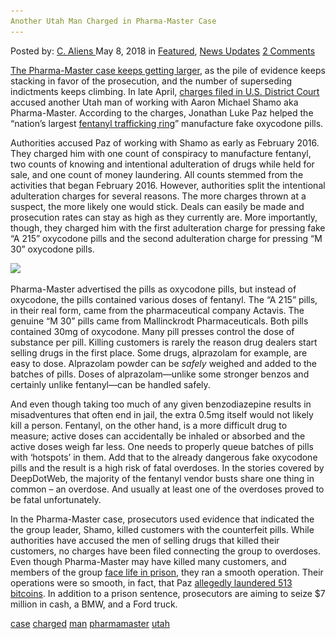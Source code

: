 ```yaml
---
Another Utah Man Charged in Pharma-Master Case
---
```

<article class="post-listing post-25626 post type-post status-publish format-standard has-post-thumbnail hentry 
 tag-case tag-charged tag-man tag-pharmamaster tag-utah">
<div class="post-inner">
<span>Posted by: <a href="https://www.deepdotweb.com/author/caliens/" title="">C. Aliens </a></span>
<span>May 8, 2018</span>
<span>in <a href="https://www.deepdotweb.com/category/deepdot-news/" rel="category tag">Featured</a>, <a href="https://www.deepdotweb.com/category/news-updates/" rel="category tag">News Updates</a></span>
<span><a href="https://www.deepdotweb.com/2018/05/08/another-utah-man-charged-in-pharma-master-case/#comments">2 Comments</a></span>


<p><a href="https://www.deepdotweb.com/2017/06/18/six-indicted-darknet-fentanyl-distribution-ring/">The Pharma-Master case keeps getting larger</a>, as the pile of evidence keeps stacking in favor of the prosecution, and the number of superseding indictments keeps climbing. In late April, <a href="https://www.scribd.com/document/377725831/Jonathan-Luke-Paz-Charges">charges filed in U.S. District Court</a> accused another Utah man of working with Aaron Michael Shamo aka Pharma-Master. According to the charges, Jonathan Luke Paz helped the “nation’s largest <a href="https://www.deepdotweb.com/2017/12/11/darknet-opioid-ring-suspect-stay-jail-trial/">fentanyl trafficking ring</a>” manufacture fake oxycodone pills.</p>
<p>Authorities accused Paz of working with Shamo as early as February 2016. They charged him with one count of conspiracy to manufacture fentanyl, two counts of knowing and intentional adulteration of drugs while held for sale, and one count of money laundering. All counts stemmed from the activities that began February 2016. However, authorities split the intentional adulteration charges for several reasons. The more charges thrown at a suspect, the more likely one would stick. Deals can easily be made and prosecution rates can stay as high as they currently are. More importantly, though, they charged him with the first adulteration charge for pressing fake “A 215” oxycodone pills and the second adulteration charge for pressing “M 30” oxycodone pills.</p>
<p><img class="wp-image-25632 aligncenter" src="/imgs/2018/05/word-image.png" srcset="/imgs/2018/05/word-image.png 620w, /imgs/2018/05/word-image-300x198.png 300w" sizes="(max-width: 620px) 100vw, 620px" /></p>
<p>Pharma-Master advertised the pills as oxycodone pills, but instead of oxycodone, the pills contained various doses of fentanyl. The “A 215” pills, in their real form, came from the pharmaceutical company Actavis. The genuine “M 30” pills came from Mallinckrodt Pharmaceuticals. Both pills contained 30mg of oxycodone. Many pill presses control the dose of substance per pill. Killing customers is rarely the reason drug dealers start selling drugs in the first place. Some drugs, alprazolam for example, are easy to dose. Alprazolam powder can be <em>safely</em> weighed and added to the batches of pills. Doses of alprazolam—unlike some stronger benzos and certainly unlike fentanyl—can be handled safely.</p>
<p>And even though taking too much of any given benzodiazepine results in misadventures that often end in jail, the extra 0.5mg itself would not likely kill a person. Fentanyl, on the other hand, is a more difficult drug to measure; active doses can accidentally be inhaled or absorbed and the active doses weigh far less. One needs to properly queue batches of pills with ‘hotspots’ in them. Add that to the already dangerous fake oxycodone pills and the result is a high risk of fatal overdoses. In the stories covered by DeepDotWeb, the majority of the fentanyl vendor busts share one thing in common &#8211; an overdose. And usually at least one of the overdoses proved to be fatal unfortunately.</p>
<p>In the Pharma-Master case, prosecutors used evidence that indicated the the group leader, Shamo, killed customers with the counterfeit pills. While authorities have accused the men of selling drugs that killed their customers, no charges have been filed connecting the group to overdoses. Even though Pharma-Master may have killed many customers, and members of the group <a href="https://www.deepdotweb.com/2017/07/16/utah-man-faces-life-sentence-selling-drugs-darknet/">face life in prison</a>, they ran a smooth operation. Their operations were so smooth, in fact, that Paz <a href="https://www.deepdotweb.com/2018/01/25/u-s-prosecutors-cash-seized-bitcoins/">allegedly laundered 513 bitcoins</a>. In addition to a prison sentence, prosecutors are aiming to seize $7 million in cash, a BMW, and a Ford truck.</p>
</div>
<a href="https://www.deepdotweb.com/tag/case/" rel="tag">case</a> <a href="https://www.deepdotweb.com/tag/charged/" rel="tag">charged</a> <a href="https://www.deepdotweb.com/tag/man/" rel="tag">man</a> <a href="https://www.deepdotweb.com/tag/pharmamaster/" rel="tag">pharmamaster</a> <a href="https://www.deepdotweb.com/tag/utah/" rel="tag">utah</a></span> <span style="display:none" class="updated">2018-05-08<a href="https://www.deepdotweb.com/author/caliens/" title="Posts by C. Aliens" rel="author">C. Aliens</a></strong></div>
</div>
</article>

